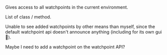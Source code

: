 Gives access to all watchpoints in the current environment.

List of class / method.

Unable to see added watchpoints by other means than myself, since the default watchpoint api doesn't announce anything (including for its own gui :facepalm:).

Maybe I need to add a watchpoint on the watchpoint API?